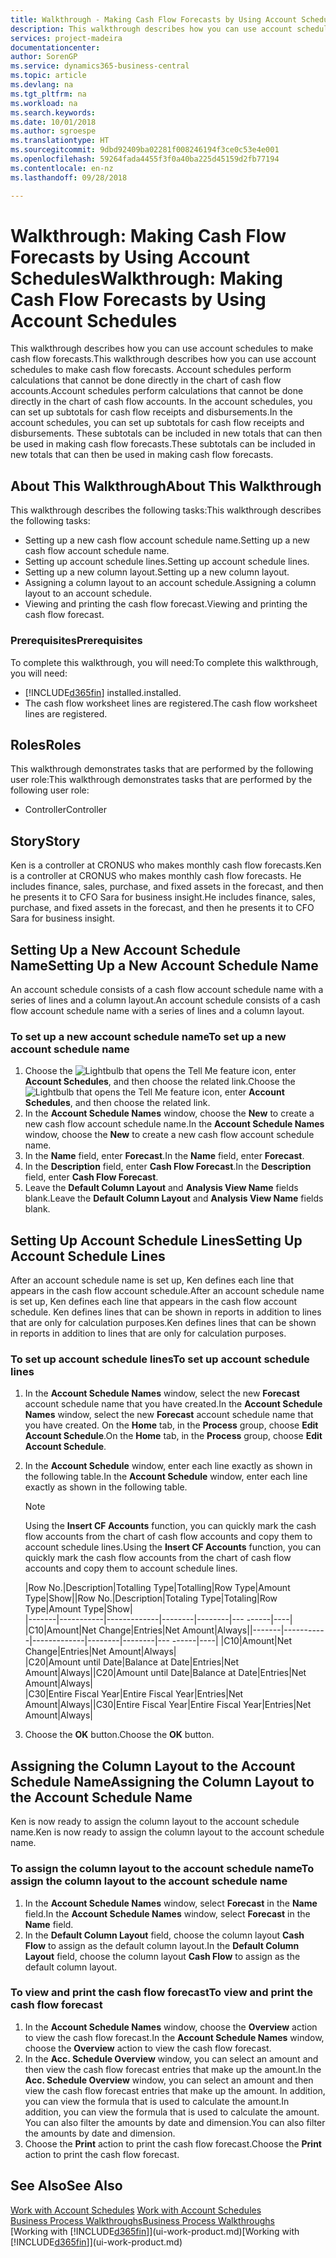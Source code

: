```yaml
---
title: Walkthrough - Making Cash Flow Forecasts by Using Account Schedules | Microsoft Docs
description: This walkthrough describes how you can use account schedules to make cash flow forecasts. Account schedules perform calculations that cannot be done directly in the chart of cash flow accounts. In the account schedules, you can set up subtotals for cash flow receipts and disbursements. These subtotals can be included in new totals that can then be used in making cash flow forecasts.
services: project-madeira
documentationcenter: 
author: SorenGP
ms.service: dynamics365-business-central
ms.topic: article
ms.devlang: na
ms.tgt_pltfrm: na
ms.workload: na
ms.search.keywords: 
ms.date: 10/01/2018
ms.author: sgroespe
ms.translationtype: HT
ms.sourcegitcommit: 9dbd92409ba02281f008246194f3ce0c53e4e001
ms.openlocfilehash: 59264fada4455f3f0a40ba225d45159d2fb77194
ms.contentlocale: en-nz
ms.lasthandoff: 09/28/2018

---
```

# <a name="walkthrough-making-cash-flow-forecasts-by-using-account-schedules"></a><span data-ttu-id="0ed0a-106">Walkthrough: Making Cash Flow Forecasts by Using Account Schedules</span><span class="sxs-lookup"><span data-stu-id="0ed0a-106">Walkthrough: Making Cash Flow Forecasts by Using Account Schedules</span></span>
<span data-ttu-id="0ed0a-107">This walkthrough describes how you can use account schedules to make cash flow forecasts.</span><span class="sxs-lookup"><span data-stu-id="0ed0a-107">This walkthrough describes how you can use account schedules to make cash flow forecasts.</span></span> <span data-ttu-id="0ed0a-108">Account schedules perform calculations that cannot be done directly in the chart of cash flow accounts.</span><span class="sxs-lookup"><span data-stu-id="0ed0a-108">Account schedules perform calculations that cannot be done directly in the chart of cash flow accounts.</span></span> <span data-ttu-id="0ed0a-109">In the account schedules, you can set up subtotals for cash flow receipts and disbursements.</span><span class="sxs-lookup"><span data-stu-id="0ed0a-109">In the account schedules, you can set up subtotals for cash flow receipts and disbursements.</span></span> <span data-ttu-id="0ed0a-110">These subtotals can be included in new totals that can then be used in making cash flow forecasts.</span><span class="sxs-lookup"><span data-stu-id="0ed0a-110">These subtotals can be included in new totals that can then be used in making cash flow forecasts.</span></span>  

## <a name="about-this-walkthrough"></a><span data-ttu-id="0ed0a-111">About This Walkthrough</span><span class="sxs-lookup"><span data-stu-id="0ed0a-111">About This Walkthrough</span></span>  
<span data-ttu-id="0ed0a-112">This walkthrough describes the following tasks:</span><span class="sxs-lookup"><span data-stu-id="0ed0a-112">This walkthrough describes the following tasks:</span></span>  

- <span data-ttu-id="0ed0a-113">Setting up a new cash flow account schedule name.</span><span class="sxs-lookup"><span data-stu-id="0ed0a-113">Setting up a new cash flow account schedule name.</span></span>  
- <span data-ttu-id="0ed0a-114">Setting up account schedule lines.</span><span class="sxs-lookup"><span data-stu-id="0ed0a-114">Setting up account schedule lines.</span></span>  
- <span data-ttu-id="0ed0a-115">Setting up a new column layout.</span><span class="sxs-lookup"><span data-stu-id="0ed0a-115">Setting up a new column layout.</span></span>  
- <span data-ttu-id="0ed0a-116">Assigning a column layout to an account schedule.</span><span class="sxs-lookup"><span data-stu-id="0ed0a-116">Assigning a column layout to an account schedule.</span></span>  
- <span data-ttu-id="0ed0a-117">Viewing and printing the cash flow forecast.</span><span class="sxs-lookup"><span data-stu-id="0ed0a-117">Viewing and printing the cash flow forecast.</span></span>  

### <a name="prerequisites"></a><span data-ttu-id="0ed0a-118">Prerequisites</span><span class="sxs-lookup"><span data-stu-id="0ed0a-118">Prerequisites</span></span>  
<span data-ttu-id="0ed0a-119">To complete this walkthrough, you will need:</span><span class="sxs-lookup"><span data-stu-id="0ed0a-119">To complete this walkthrough, you will need:</span></span>  

- [!INCLUDE[d365fin](includes/d365fin_md.md)] <span data-ttu-id="0ed0a-120">installed.</span><span class="sxs-lookup"><span data-stu-id="0ed0a-120">installed.</span></span>  
- <span data-ttu-id="0ed0a-121">The cash flow worksheet lines are registered.</span><span class="sxs-lookup"><span data-stu-id="0ed0a-121">The cash flow worksheet lines are registered.</span></span>  

## <a name="roles"></a><span data-ttu-id="0ed0a-122">Roles</span><span class="sxs-lookup"><span data-stu-id="0ed0a-122">Roles</span></span>  
<span data-ttu-id="0ed0a-123">This walkthrough demonstrates tasks that are performed by the following user role:</span><span class="sxs-lookup"><span data-stu-id="0ed0a-123">This walkthrough demonstrates tasks that are performed by the following user role:</span></span>  

- <span data-ttu-id="0ed0a-124">Controller</span><span class="sxs-lookup"><span data-stu-id="0ed0a-124">Controller</span></span>  

## <a name="story"></a><span data-ttu-id="0ed0a-125">Story</span><span class="sxs-lookup"><span data-stu-id="0ed0a-125">Story</span></span>  
<span data-ttu-id="0ed0a-126">Ken is a controller at CRONUS who makes monthly cash flow forecasts.</span><span class="sxs-lookup"><span data-stu-id="0ed0a-126">Ken is a controller at CRONUS who makes monthly cash flow forecasts.</span></span> <span data-ttu-id="0ed0a-127">He includes finance, sales, purchase, and fixed assets in the forecast, and then he presents it to CFO Sara for business insight.</span><span class="sxs-lookup"><span data-stu-id="0ed0a-127">He includes finance, sales, purchase, and fixed assets in the forecast, and then he presents it to CFO Sara for business insight.</span></span>  

## <a name="setting-up-a-new-account-schedule-name"></a><span data-ttu-id="0ed0a-128">Setting Up a New Account Schedule Name</span><span class="sxs-lookup"><span data-stu-id="0ed0a-128">Setting Up a New Account Schedule Name</span></span>  
<span data-ttu-id="0ed0a-129">An account schedule consists of a cash flow account schedule name with a series of lines and a column layout.</span><span class="sxs-lookup"><span data-stu-id="0ed0a-129">An account schedule consists of a cash flow account schedule name with a series of lines and a column layout.</span></span>  

### <a name="to-set-up-a-new-account-schedule-name"></a><span data-ttu-id="0ed0a-130">To set up a new account schedule name</span><span class="sxs-lookup"><span data-stu-id="0ed0a-130">To set up a new account schedule name</span></span>  

1.  <span data-ttu-id="0ed0a-131">Choose the ![Lightbulb that opens the Tell Me feature](media/ui-search/search_small.png "Tell me what you want to do") icon, enter **Account Schedules**, and then choose the related link.</span><span class="sxs-lookup"><span data-stu-id="0ed0a-131">Choose the ![Lightbulb that opens the Tell Me feature](media/ui-search/search_small.png "Tell me what you want to do") icon, enter **Account Schedules**, and then choose the related link.</span></span>  
2.  <span data-ttu-id="0ed0a-132">In the **Account Schedule Names** window, choose the **New** to create a new cash flow account schedule name.</span><span class="sxs-lookup"><span data-stu-id="0ed0a-132">In the **Account Schedule Names** window, choose the **New** to create a new cash flow account schedule name.</span></span>  
3.  <span data-ttu-id="0ed0a-133">In the **Name** field, enter **Forecast**.</span><span class="sxs-lookup"><span data-stu-id="0ed0a-133">In the **Name** field, enter **Forecast**.</span></span>  
4.  <span data-ttu-id="0ed0a-134">In the **Description** field, enter **Cash Flow Forecast**.</span><span class="sxs-lookup"><span data-stu-id="0ed0a-134">In the **Description** field, enter **Cash Flow Forecast**.</span></span>  
5.  <span data-ttu-id="0ed0a-135">Leave the **Default Column Layout** and **Analysis View Name** fields blank.</span><span class="sxs-lookup"><span data-stu-id="0ed0a-135">Leave the **Default Column Layout** and **Analysis View Name** fields blank.</span></span>  

## <a name="setting-up-account-schedule-lines"></a><span data-ttu-id="0ed0a-136">Setting Up Account Schedule Lines</span><span class="sxs-lookup"><span data-stu-id="0ed0a-136">Setting Up Account Schedule Lines</span></span>  
<span data-ttu-id="0ed0a-137">After an account schedule name is set up, Ken defines each line that appears in the cash flow account schedule.</span><span class="sxs-lookup"><span data-stu-id="0ed0a-137">After an account schedule name is set up, Ken defines each line that appears in the cash flow account schedule.</span></span> <span data-ttu-id="0ed0a-138">Ken defines lines that can be shown in reports in addition to lines that are only for calculation purposes.</span><span class="sxs-lookup"><span data-stu-id="0ed0a-138">Ken defines lines that can be shown in reports in addition to lines that are only for calculation purposes.</span></span>  

### <a name="to-set-up-account-schedule-lines"></a><span data-ttu-id="0ed0a-139">To set up account schedule lines</span><span class="sxs-lookup"><span data-stu-id="0ed0a-139">To set up account schedule lines</span></span>  

1.  <span data-ttu-id="0ed0a-140">In the **Account Schedule Names** window, select the new **Forecast** account schedule name that you have created.</span><span class="sxs-lookup"><span data-stu-id="0ed0a-140">In the **Account Schedule Names** window, select the new **Forecast** account schedule name that you have created.</span></span> <span data-ttu-id="0ed0a-141">On the **Home** tab, in the **Process** group, choose **Edit Account Schedule**.</span><span class="sxs-lookup"><span data-stu-id="0ed0a-141">On the **Home** tab, in the **Process** group, choose **Edit Account Schedule**.</span></span>  
2.  <span data-ttu-id="0ed0a-142">In the **Account Schedule** window, enter each line exactly as shown in the following table.</span><span class="sxs-lookup"><span data-stu-id="0ed0a-142">In the **Account Schedule** window, enter each line exactly as shown in the following table.</span></span>  

    > [!NOTE]  
    >  <span data-ttu-id="0ed0a-143">Using the **Insert CF Accounts** function, you can quickly mark the cash flow accounts from the chart of cash flow accounts and copy them to account schedule lines.</span><span class="sxs-lookup"><span data-stu-id="0ed0a-143">Using the **Insert CF Accounts** function, you can quickly mark the cash flow accounts from the chart of cash flow accounts and copy them to account schedule lines.</span></span>  

    <span data-ttu-id="0ed0a-144">|Row No.|Description|Totalling Type|Totalling|Row Type|Amount Type|Show|</span><span class="sxs-lookup"><span data-stu-id="0ed0a-144">|Row No.|Description|Totaling Type|Totaling|Row Type|Amount Type|Show|</span></span>  
    <span data-ttu-id="0ed0a-145">|-------|-----------|-------------|--------|--------|---  ------|----| |C10|Amount|Net Change|Entries|Net Amount|Always|</span><span class="sxs-lookup"><span data-stu-id="0ed0a-145">|-------|-----------|-------------|--------|--------|---  ------|----| |C10|Amount|Net Change|Entries|Net Amount|Always|</span></span>  
    <span data-ttu-id="0ed0a-146">|C20|Amount until Date|Balance at Date|Entries|Net Amount|Always|</span><span class="sxs-lookup"><span data-stu-id="0ed0a-146">|C20|Amount until Date|Balance at Date|Entries|Net Amount|Always|</span></span>  
    <span data-ttu-id="0ed0a-147">|C30|Entire Fiscal Year|Entire Fiscal Year|Entries|Net Amount|Always|</span><span class="sxs-lookup"><span data-stu-id="0ed0a-147">|C30|Entire Fiscal Year|Entire Fiscal Year|Entries|Net Amount|Always|</span></span>  

4.  <span data-ttu-id="0ed0a-148">Choose the **OK** button.</span><span class="sxs-lookup"><span data-stu-id="0ed0a-148">Choose the **OK** button.</span></span>  

## <a name="assigning-the-column-layout-to-the-account-schedule-name"></a><span data-ttu-id="0ed0a-149">Assigning the Column Layout to the Account Schedule Name</span><span class="sxs-lookup"><span data-stu-id="0ed0a-149">Assigning the Column Layout to the Account Schedule Name</span></span>  
<span data-ttu-id="0ed0a-150">Ken is now ready to assign the column layout to the account schedule name.</span><span class="sxs-lookup"><span data-stu-id="0ed0a-150">Ken is now ready to assign the column layout to the account schedule name.</span></span>  

### <a name="to-assign-the-column-layout-to-the-account-schedule-name"></a><span data-ttu-id="0ed0a-151">To assign the column layout to the account schedule name</span><span class="sxs-lookup"><span data-stu-id="0ed0a-151">To assign the column layout to the account schedule name</span></span>  

1.  <span data-ttu-id="0ed0a-152">In the **Account Schedule Names** window, select **Forecast** in the **Name** field.</span><span class="sxs-lookup"><span data-stu-id="0ed0a-152">In the **Account Schedule Names** window, select **Forecast** in the **Name** field.</span></span>  
2.  <span data-ttu-id="0ed0a-153">In the **Default Column Layout** field, choose the column layout **Cash Flow** to assign as the default column layout.</span><span class="sxs-lookup"><span data-stu-id="0ed0a-153">In the **Default Column Layout** field, choose the column layout **Cash Flow** to assign as the default column layout.</span></span>  

### <a name="to-view-and-print-the-cash-flow-forecast"></a><span data-ttu-id="0ed0a-154">To view and print the cash flow forecast</span><span class="sxs-lookup"><span data-stu-id="0ed0a-154">To view and print the cash flow forecast</span></span>  
1.  <span data-ttu-id="0ed0a-155">In the **Account Schedule Names** window, choose the **Overview** action to view the cash flow forecast.</span><span class="sxs-lookup"><span data-stu-id="0ed0a-155">In the **Account Schedule Names** window, choose the **Overview** action to view the cash flow forecast.</span></span>  
2.  <span data-ttu-id="0ed0a-156">In the **Acc. Schedule Overview** window, you can select an amount and then view the cash flow forecast entries that make up the amount.</span><span class="sxs-lookup"><span data-stu-id="0ed0a-156">In the **Acc. Schedule Overview** window, you can select an amount and then view the cash flow forecast entries that make up the amount.</span></span> <span data-ttu-id="0ed0a-157">In addition, you can view the formula that is used to calculate the amount.</span><span class="sxs-lookup"><span data-stu-id="0ed0a-157">In addition, you can view the formula that is used to calculate the amount.</span></span> <span data-ttu-id="0ed0a-158">You can also filter the amounts by date and dimension.</span><span class="sxs-lookup"><span data-stu-id="0ed0a-158">You can also filter the amounts by date and dimension.</span></span>  
3.  <span data-ttu-id="0ed0a-159">Choose the **Print** action to print the cash flow forecast.</span><span class="sxs-lookup"><span data-stu-id="0ed0a-159">Choose the **Print** action to print the cash flow forecast.</span></span>  

## <a name="see-also"></a><span data-ttu-id="0ed0a-160">See Also</span><span class="sxs-lookup"><span data-stu-id="0ed0a-160">See Also</span></span>  
 <span data-ttu-id="0ed0a-161">[Work with Account Schedules](bi-how-work-account-schedule.md) </span><span class="sxs-lookup"><span data-stu-id="0ed0a-161">[Work with Account Schedules](bi-how-work-account-schedule.md) </span></span>  
 [<span data-ttu-id="0ed0a-162">Business Process Walkthroughs</span><span class="sxs-lookup"><span data-stu-id="0ed0a-162">Business Process Walkthroughs</span></span>](walkthrough-business-process-walkthroughs.md)  
 <span data-ttu-id="0ed0a-163">[Working with [!INCLUDE[d365fin](includes/d365fin_md.md)]](ui-work-product.md)</span><span class="sxs-lookup"><span data-stu-id="0ed0a-163">[Working with [!INCLUDE[d365fin](includes/d365fin_md.md)]](ui-work-product.md)</span></span>

